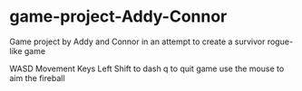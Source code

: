 # game-project-Addy-Connor
Game project by Addy and Connor in an attempt to create a survivor rogue-like game

WASD Movement Keys
Left Shift to dash
q to quit game
use the mouse to aim the fireball
